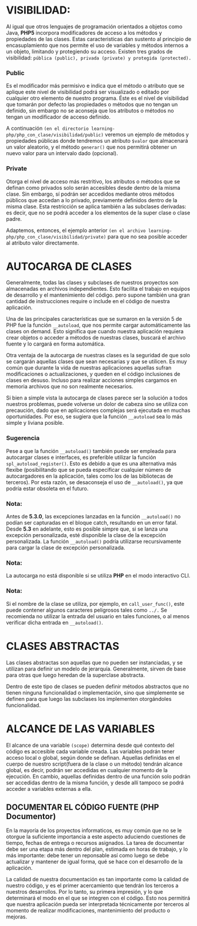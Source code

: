 # VISIBILIDAD:

Al igual que otros lenguajes de programación orientados a objetos como Java, **PHP5** incorpora modificadores
de acceso a los métodos y propiedades de las clases. Estas caracteristicas dan sustento al principio de 
encasuplamiento que nos permite el uso de variables y métodos internos a un objeto, limitando y protegiendo su
acceso. Existen tres grados de visibilidad: `pública (public), privada (private) y protegida (protected).`

### Public

Es el modificador más permisivo e indica que el método o atributo que se aplique este nivel de visibilidad 
podrá ser visualizado o editado por cualquier otro elemento de nuestro programa. Éste es el nivel de visibilidad 
que tomarán por defecto las propiedades o métodos que no tengan un definido, sin embargo no se aconseja que los 
atributos o métodos no tengan un modificador de acceso definido.

A continuación `(en el directorio learning-php/php_con_clase/visibilidad/public)` veremos un ejemplo de métodos 
y propiedades públicas donde tendremos un atributo `$valor` que almacenará un valor aleatorio, y el método `generar()` 
que nos permitirá obtener un nuevo valor para un intervalo dado (opcional).

### Private 

Otorga el nivel de acceso más restritivo, los atributos o métodos que se definan como privados solo serán accesibles desde
dentro de la misma clase. Sin embargo, sí podrán ser accedidos mediante otros métodos públicos que accedan a lo privado, 
previamente definidos dentro de la misma clase. Esta restricción se aplica también a las subclases derivadas: es decir, que 
no se podrá acceder a los elementos de la super clase o clase padre.

Adaptemos, entonces, el ejemplo anterior `(en el archivo learning-php/php_con_clase/visibilidad/private)` para que no sea posible 
acceder al atributo valor directamente.


# AUTOCARGA DE CLASES

Generalmente, todas las clases y subclases de nuestros proyectos son almacenadas en archivos independientes. Esto facilita el 
trabajo en equipos de desarrollo y el mantenimiento del código. pero supone también una gran cantidad de instrucciones require 
o include en el código de nuestra aplicación.

Una de las principales características que se sumaron en la versión 5 de PHP fue la función `__autoload`, que nos permite cargar 
automáticamente las clases on demand. Esto significa que cuando nuestra aplicación requiera crear objetos o acceder a métodos 
de nuestras clases, buscará el archivo fuente y lo cargará en forma automática.

Otra ventaja de la autocarga de nuestras clases es la seguridad de que solo se cargarán aquellas clases que sean necesarias y que
se utilicen. Es muy común que durante la vida de nuestras aplicaciones aquellas sufran modificaciones o actualizaciones, y queden 
en el código inclusiones de clases en desuso. Incluso para realizar acciones simples cargamos en memoria archivos que no son realmente 
necesarios.

Si bien a simple vista la autocarga de clases parece ser la solución a todos nuestros problemas, puede volverse un dolor de cabeza 
sino se utiliza con precaución, dado que en aplicaciones complejas será ejecutada en muchas oportunidades. Por eso, se sugiera que 
la función `__autoload` sea lo más simple y liviana posible.

### Sugerencia

Pese a que la función `__autoload()` también puede ser empleada para autocargar clases e interfaces, es preferible utilizar la función 
`spl_autoload_register()`. Esto es debido a que es una alternativa más flexibe (posibilitando que se pueda especificar cualquier número 
de autocargadores en la aplicación, tales como los de las bibliotecas de terceros). Por esta razón, se desaconseja el uso de `__autoload()`, 
ya que podría estar obsoleta en el futuro.

### Nota:

Antes de **5.3.0**, las excepciones lanzadas en la función `__autoload()` no podían ser capturadas en el bloque catch, resultando en un error fatal. 
Desde **5.3** en adelante, esto es posible simpre que, si se lanza una excepción personalizada, esté disponible la clase de la excepción 
personalizada. La función `__autoload()` podría utilizarse recursivamente para cargar la clase de excepción personalizada. 

### Nota:

La autocarga no está disponible si se utiliza **PHP** en el modo interactivo CLI. 

### Nota:

Si el nombre de la clase se utiliza, por ejemplo, en `call_user_func()`, este puede contener algunos caracteres peligrosos tales 
como `../.` Se recomienda no utilizar la entrada del usuario en tales funciones, o al menos verificar dicha entrada en `__autoload()`. 

# CLASES ABSTRACTAS

Las clases abstractas son aquellas que no pueden ser instanciadas, y se utilizan para definir un modelo de jerarquía. Generalmente, 
sirven de base para otras que luego heredan de la superclase abstracta.

Dentro de este tipo de clases se pueden definir métodos abstractos que no tienen ninguna funcionalidad o implementación, sino 
que simplemente se definen para que luego las subclases los implementen otorgándoles funcionalidad.

# ALCANCE DE LAS VARIABLES

El alcance de una variable `(scope)` determina desde qué contexto del código es accesible cada variable creada. Las variables podrán 
tener acceso local o global, según donde se definan. Aquellas definidas en el cuerpo de nuestro script(fuera de la clase o un método) 
tendrán alcance global, es decir, podrán ser accedidas en cualquier momento de la ejecución. En cambio, aquellas definidas dentro de 
una función solo podrán ser accedidas dentro de la misma función, y desde allí tampoco se podrá acceder a variables externas a ella. 

## DOCUMENTAR EL CÓDIGO FUENTE (PHP Documentor)

En la mayoría de los proyectos informaticos, es muy común que no se le otorgue la suficiente importancia a este aspecto 
aduciendo cuestiones de tiempo, fechas de entrega o recursos asignados. La tarea de documentar debe ser una etapa más 
dentro del plan, estimada en horas de trabajo, y lo más importante: debe tener un reponsable así como luego se debe 
actualizar y mantener de igual forma, qué se hace con el desarrollo de la aplicación. 

La calidad de nuestra documentación es tan importante como la calidad de nuestro código, y es el primer acercamiento 
que tendrán los terceros a nuestros desarrollos. Por lo tanto, su primera impresión, y lo que determinará el modo en 
el que se integren con el código. Esto nos permitirá que nuestra aplicación pueda ser interpretada técnicamente por 
terceros al momento de realizar modificaciones, mantenimiento del producto o mejoras.